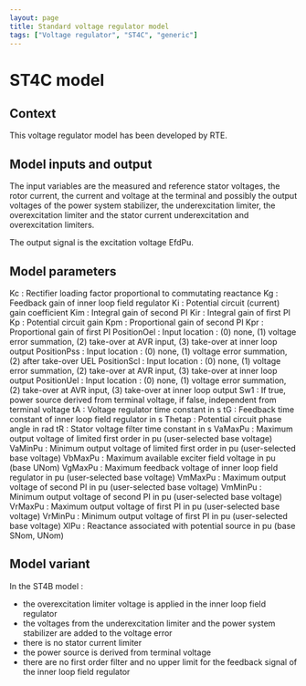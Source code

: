 ```yaml
---
layout: page
title: Standard voltage regulator model
tags: ["Voltage regulator", "ST4C", "generic"]
---
```

# ST4C model

## Context

This voltage regulator model has been developed by RTE.

## Model inputs and output

The input variables are the measured and reference stator voltages, the rotor current, the current and voltage at the terminal and possibly the output voltages of the power system stabilizer, the underexcitation limiter, the overexcitation limiter and the stator current underexcitation and overexcitation limiters.

The output signal is the excitation voltage EfdPu.

## Model parameters

Kc : Rectifier loading factor proportional to commutating reactance
Kg : Feedback gain of inner loop field regulator
Ki : Potential circuit (current) gain coefficient
Kim : Integral gain of second PI
Kir : Integral gain of first PI
Kp : Potential circuit gain
Kpm : Proportional gain of second PI
Kpr : Proportional gain of first PI
PositionOel : Input location : (0) none, (1) voltage error summation, (2) take-over at AVR input, (3) take-over at inner loop output
PositionPss : Input location : (0) none, (1) voltage error summation, (2) after take-over UEL
PositionScl : Input location : (0) none, (1) voltage error summation, (2) take-over at AVR input, (3) take-over at inner loop output
PositionUel : Input location : (0) none, (1) voltage error summation, (2) take-over at AVR input, (3) take-over at inner loop output
Sw1 : If true, power source derived from terminal voltage, if false, independent from terminal voltage
tA : Voltage regulator time constant in s
tG : Feedback time constant of inner loop field regulator in s
Thetap : Potential circuit phase angle in rad
tR : Stator voltage filter time constant in s
VaMaxPu : Maximum output voltage of limited first order in pu (user-selected base voltage)
VaMinPu : Minimum output voltage of limited first order in pu (user-selected base voltage)
VbMaxPu : Maximum available exciter field voltage in pu (base UNom)
VgMaxPu : Maximum feedback voltage of inner loop field regulator in pu (user-selected base voltage)
VmMaxPu : Maximum output voltage of second PI in pu (user-selected base voltage)
VmMinPu : Minimum output voltage of second PI in pu (user-selected base voltage)
VrMaxPu : Maximum output voltage of first PI in pu (user-selected base voltage)
VrMinPu : Minimum output voltage of first PI in pu (user-selected base voltage)
XlPu : Reactance associated with potential source in pu (base SNom, UNom)

## Model variant

In the ST4B model :
- the overexcitation limiter voltage is applied in the inner loop field regulator
- the voltages from the underexcitation limiter and the power system stabilizer are added to the voltage error
- there is no stator current limiter
- the power source is derived from terminal voltage
- there are no first order filter and no upper limit for the feedback signal of the inner loop field regulator
